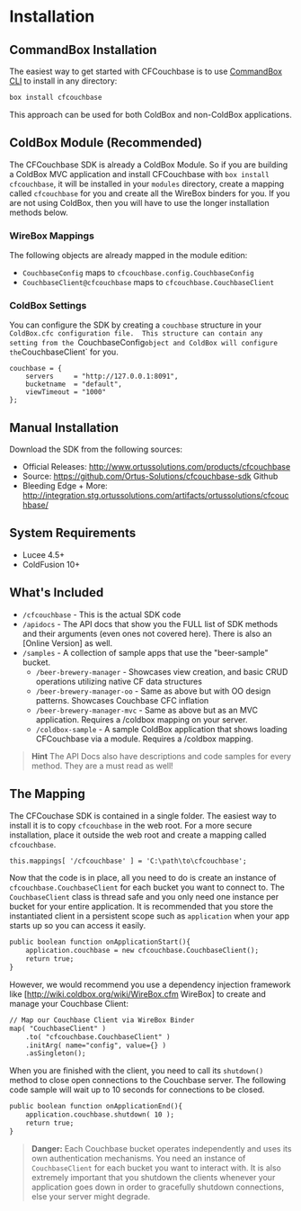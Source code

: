 # Installation

## CommandBox Installation

The easiest way to get started with CFCouchbase is to use [CommandBox CLI](https://www.ortussolutions.com/products/commandbox) to install in any directory:

```bash
box install cfcouchbase	
```

This approach can be used for both ColdBox and non-ColdBox applications.

## ColdBox Module (Recommended)
The CFCouchbase SDK is already a ColdBox Module. So if you are building a ColdBox MVC application and install CFCouchbase with `box install cfcouchbase`, it will be installed in your `modules` directory, create a mapping called `cfcouchbase` for you and create all the WireBox binders for you.  If you are not using ColdBox, then you will have to use the longer installation methods below.

### WireBox Mappings
The following objects are already mapped in the module edition:

* `CouchbaseConfig` maps to `cfcouchbase.config.CouchbaseConfig`
* `CouchbaseClient@cfcouchbase` maps to `cfcouchbase.CouchbaseClient`

### ColdBox Settings
You can configure the SDK by creating a `couchbase` structure in your `ColdBox.cfc configuration file.  This structure can contain any setting from the `CouchbaseConfig` object and ColdBox will configure the `CouchbaseClient` for you.

```
couchbase = {
    servers 	= "http://127.0.0.1:8091",
    bucketname 	= "default",
    viewTimeout	= "1000"
};
```

## Manual Installation

Download the SDK from the following sources:

* Official Releases: http://www.ortussolutions.com/products/cfcouchbase 
* Source: https://github.com/Ortus-Solutions/cfcouchbase-sdk Github
* Bleeding Edge + More: http://integration.stg.ortussolutions.com/artifacts/ortussolutions/cfcouchbase/


## System Requirements
- Lucee 4.5+
- ColdFusion 10+

## What's Included

- `/cfcouchbase` - This is the actual SDK code
- `/apidocs` - The API docs that show you the FULL list of SDK methods and their arguments (even ones not covered here). There is also an [Online Version] as well.
- `/samples` - A collection of sample apps that use the "beer-sample" bucket.  
    - `/beer-brewery-manager` - Showcases view creation, and basic CRUD operations utilizing native CF data structures
    - `/beer-brewery-manager-oo` - Same as above but with OO design patterns.  Showcases Couchbase CFC inflation
    - `/beer-brewery-manager-mvc` - Same as above but as an MVC application. Requires a /coldbox mapping on your server.
    - `/coldbox-sample` - A sample ColdBox application that shows loading CFCouchbase via a module. Requires a /coldbox mapping. 

> **Hint** The API Docs also have descriptions and code samples for every method. They are a must read as well!   

## The Mapping

The CFCouchase SDK is contained in a single folder.  The easiest way to install it is to copy `cfcouchbase` in the web root.  For a more secure installation, place it outside the web root and create a mapping called `cfcouchbase`.   

```cfml
this.mappings[ '/cfcouchbase' ] = 'C:\path\to\cfcouchbase';
```

Now that the code is in place, all you need to do is create an instance of `cfcouchbase.CouchbaseClient` for each bucket you want to connect to.  The `CouchbaseClient` class is thread safe and you only need one instance per bucket for your entire application.  It is recommended that you store the instantiated client 
in a persistent scope such as `application` when your app starts up so you can access it easily.

```cfml
public boolean function onApplicationStart(){
    application.couchbase = new cfcouchbase.CouchbaseClient();
    return true;
}
```

However, we would recommend you use a dependency injection framework like [http://wiki.coldbox.org/wiki/WireBox.cfm WireBox] to create and manage your Couchbase Client:

```cfml
// Map our Couchbase Client via WireBox Binder
map( "CouchbaseClient" )
	.to( "cfcouchbase.CouchbaseClient" )
	.initArg( name="config", value={} )
	.asSingleton();
```

When you are finished with the client, you need to call its `shutdown()` method to close open connections to the Couchbase server.  The following code sample will wait up to 10 seconds for connections to be closed. 

```cfml
public boolean function onApplicationEnd(){		
	application.couchbase.shutdown( 10 );
	return true;
}
```

> **Danger:** Each Couchbase bucket operates independently and uses its own authentication mechanisms.  You need an instance of `CouchbaseClient` for each bucket you want to interact with. It is also extremely important that you shutdown the clients whenever your application goes down in order to gracefully shutdown connections, else your server might degrade.